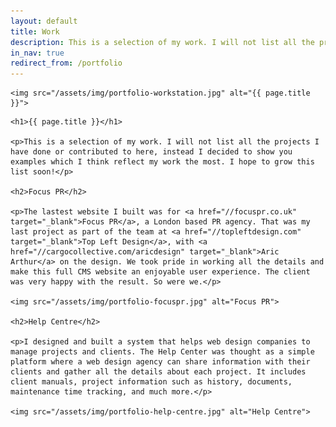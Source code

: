 ```yaml
---
layout: default
title: Work
description: This is a selection of my work. I will not list all the projects I have done or contributed to here, instead I decided to show you examples which I think reflect my work the most.
in_nav: true
redirect_from: /portfolio
---
```


<div class="featured">

    <img src="/assets/img/portfolio-workstation.jpg" alt="{{ page.title }}">

</div>

<div class="inwrap story clearfix">

    <h1>{{ page.title }}</h1>

    <p>This is a selection of my work. I will not list all the projects I have done or contributed to here, instead I decided to show you examples which I think reflect my work the most. I hope to grow this list soon!</p>

    <h2>Focus PR</h2>

    <p>The lastest website I built was for <a href="//focuspr.co.uk" target="_blank">Focus PR</a>, a London based PR agency. That was my last project as part of the team at <a href="//topleftdesign.com" target="_blank">Top Left Design</a>, with <a href="//cargocollective.com/aricdesign" target="_blank">Aric Arthur</a> on the design. We took pride in working all the details and make this full CMS website an enjoyable user experience. The client was very happy with the result. So were we.</p>

    <img src="/assets/img/portfolio-focuspr.jpg" alt="Focus PR">

    <h2>Help Centre</h2>

    <p>I designed and built a system that helps web design companies to manage projects and clients. The Help Center was thought as a simple platform where a web design agency can share information with their clients and gather all the details about each project. It includes client manuals, project information such as history, documents, maintenance time tracking, and much more.</p>

    <img src="/assets/img/portfolio-help-centre.jpg" alt="Help Centre">

</div>
